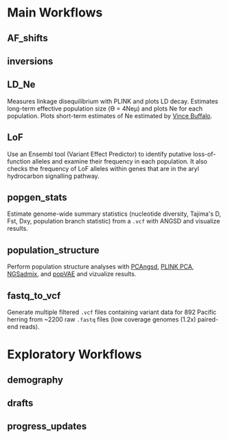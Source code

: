 # Main Workflows
## AF_shifts
## inversions
## LD_Ne
Measures linkage disequilibrium with PLINK and plots LD decay. Estimates long-term effective population size (Ө = 4Neµ) and plots Ne for each population. Plots short-term estimates of Ne estimated by [Vince Buffalo](https://vincebuffalo.com/).
## LoF
Use an Ensembl tool (Variant Effect Predictor) to identify putative loss-of-function alleles and examine their frequency in each population. It also checks the frequency of LoF alleles within genes that are in the aryl hydrocarbon signalling pathway. 
## popgen_stats
Estimate genome-wide summary statistics (nucleotide diversity, Tajima's D, Fst, Dxy, population branch statistic) from a `.vcf` with ANGSD and visualize results.
## population_structure
Perform population structure analyses with [PCAngsd](http://www.popgen.dk/software/index.php/PCAngsd),
[PLINK PCA](https://www.cog-genomics.org/plink/1.9/strat), [NGSadmix](http://www.popgen.dk/software/index.php/NgsAdmix), and [popVAE](https://github.com/kr-colab/popvae) and vizualize results.
## fastq_to_vcf
Generate multiple filtered `.vcf` files containing variant data for 892 Pacific herring from ~2200 raw `.fastq` files (low coverage genomes (1.2x) paired-end reads).

# Exploratory Workflows
## demography
## drafts
## progress_updates
